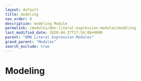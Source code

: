 ```yaml
---
layout: default
title: modeling
nav_order: 8
description: modeling Module
permalink: /modules/dmn-literal-expression-modules/modeling
last_modified_date: 2020-04-27T17:54:08+0000
parent: "DMN Literal Expression Modules"
grand_parent: "Modules"
search_exclude: true
---
```


# Modeling
